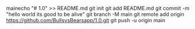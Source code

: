 mainecho "# 1.0" >> README.md
git init
git add README.md
git commit -m "hello world its good to be alive"
git branch -M main
git remote add origin https://github.com/BullsvsBearsapp/1.0.git
git push -u origin main

